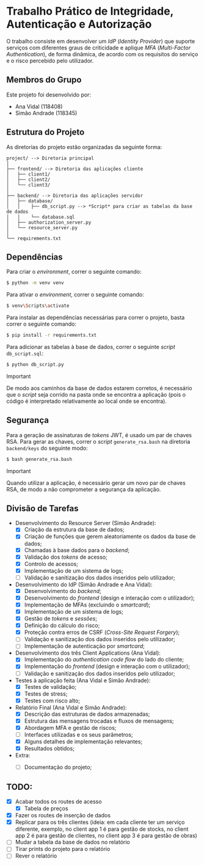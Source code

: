 # Trabalho Prático de Integridade, Autenticação e Autorização

O trabalho consiste em desenvolver um *IdP* (*Identity Provider*) que suporte serviços com diferentes graus de criticidade e aplique *MFA* (*Multi-Factor Authentication*), de forma dinâmica, de acordo com os requisitos do serviço e o risco percebido pelo utilizador.

## Membros do Grupo

Este projeto foi desenvolvido por:

- Ana Vidal (118408)
- Simão Andrade (118345)

## Estrutura do Projeto

As diretorias do projeto estão organizadas da seguinte forma:

```
project/ --> Diretoria principal
│
├── frontend/ --> Diretoria das aplicações cliente
│   ├── client1/
│   ├── client2/
│   └── client3/
│
├── backend/ --> Diretoria das aplicações servidor
│   ├── database/
│   │    ├── db_script.py --> *Script* para criar as tabelas da base de dados
│   │    └── database.sql
│   ├── authorization_server.py
│   └── resource_server.py
│
└── requirements.txt
```


## Dependências

Para criar o *environment*, correr o seguinte comando:

```bash
$ python -m venv venv
```

Para ativar o *environment*, correr o seguinte comando:

```bash
$ venv\Scripts\activate
```

Para instalar as dependências necessárias para correr o projeto, basta correr o seguinte comando:

```bash
$ pip install -r requirements.txt
```

Para adicionar as tabelas à base de dados, correr o seguinte *script* `db_script.sql`:

```bash
$ python db_script.py
```

> [!IMPORTANT]
> De modo aos caminhos da base de dados estarem corretos, é necessário que o *script* seja corrido na pasta onde se encontra a aplicação (pois o código é interpretado relativamente ao local onde se encontra).

## Segurança

Para a geração de assinaturas de *tokens* JWT, é usado um par de chaves RSA. Para gerar as chaves, correr o *script* `generate_rsa.bash` na diretoria `backend/keys` do seguinte modo:

```bash
$ bash generate_rsa.bash
```

> [!IMPORTANT]
> Quando utilizar a aplicação, é necessário gerar um novo par de chaves RSA, de modo a não comprometer a segurança da aplicação.


## Divisão de Tarefas

- Desenvolvimento do Resource Server (Simão Andrade):
  - [x] Criação da estrutura da base de dados;
  - [x] Criação de funções que gerem aleatoriamente os dados da base de dados;
  - [x] Chamadas à base dados para o *backend*;
  - [x] Validação dos *tokens* de acesso;
  - [x] Controlo de acessos;
  - [x] Implementação de um sistema de logs;
  - [ ] Validação e sanitização dos dados inseridos pelo utilizador;
- Desenvolvimento do IdP (Simão Andrade e Ana Vidal):
  - [x] Desenvolvimento do *backend*;
  - [x] Desenvolvimento do *frontend* (design e interação com o utilizador);
  - [x] Implementação de MFAs (excluindo o *smartcard*);
  - [x] Implementação de um sistema de logs;
  - [x] Gestão de *tokens* e *sessões*;
  - [x] Definição do cálculo do risco;
  - [x] Proteção contra erros de CSRF (*Cross-Site Request Forgery*);
  - [ ] Validação e sanitização dos dados inseridos pelo utilizador;
  - [ ] Implementação de autenticação por *smartcard*;
- Desenvolvimento dos três Client Applications (Ana Vidal):
  - [x] Implementação do *authentication code flow* do lado do cliente;
  - [x] Implementação do *frontend* (design e interação com o utilizador);
  - [ ] Validação e sanitização dos dados inseridos pelo utilizador;
- Testes à aplicação feita (Ana Vidal e Simão Andrade):
  - [x] Testes de validação;
  - [x] Testes de stress;
  - [x] Testes com risco alto;
- Relatório Final (Ana Vidal e Simão Andrade):
  - [x] Descrição das estruturas de dados armazenadas;
  - [x] Estrutura das mensagens trocadas e fluxos de mensagens;
  - [x] Abordagem MFA e gestão de riscos;
  - [ ] Interfaces utilizadas e os seus parâmetros;
  - [x] Alguns detalhes de implementação relevantes;
  - [x] Resultados obtidos; 
- Extra:
  - [ ] Documentação do projeto;


## TODO:

- [x] Acabar todos os routes de acesso
  - [x] Tabela de preços
- [x] Fazer os routes de inserção de dados
- [x] Replicar para os três clientes (ideia: em cada cliente ter um serviço diferente, exemplo, no client app 1 é para gestão de stocks, no client app 2 é para gestão de clientes, no client app 3 é para gestão de obras)
- [ ] Mudar a tabela da base de dados no relatório
- [ ] Tirar prints do projeto para o relatório
- [ ] Rever o relatório